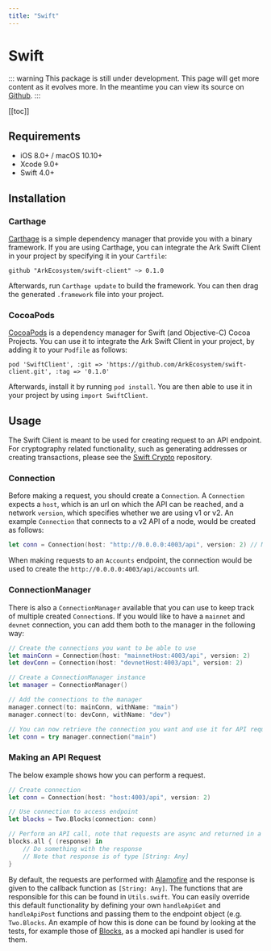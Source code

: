 ```yaml
---
title: "Swift"
---
```


# Swift

::: warning
This package is still under development. This page will get more content as it evolves more. In the meantime you can view its source on [Github](https://github.com/ArkEcosystem/swift-client/).
:::

[[toc]]

## Requirements

* iOS 8.0+ / macOS 10.10+
* Xcode 9.0+
* Swift 4.0+

## Installation

### Carthage

[Carthage](https://github.com/Carthage/Carthage) is a simple dependency manager that provide you with a binary framework.
If you are using Carthage, you can integrate the Ark Swift Client in your project by specifying it in your `Cartfile`:

```
github "ArkEcosystem/swift-client" ~> 0.1.0
``` 

Afterwards, run `Carthage update` to build the framework.
You can then drag the generated `.framework` file into your project.

### CocoaPods

[CocoaPods](https://cocoapods.org) is a dependency manager for Swift (and Objective-C) Cocoa Projects.
You can use it to integrate the Ark Swift Client in your project, by adding it to your `Podfile` as follows:

```
pod 'SwiftClient', :git => 'https://github.com/ArkEcosystem/swift-client.git', :tag => '0.1.0'
```

Afterwards, install it by running `pod install`.
You are then able to use it in your project by using `import SwiftClient`.

## Usage

The Swift Client is meant to be used for creating request to an API endpoint.
For cryptography related functionality, such as generating addresses or creating transactions, please see the [Swift Crypto](https://github.com/ArkEcosystem/swift-crypto) repository.

### Connection

Before making a request, you should create a `Connection`.
A `Connection` expects a `host`, which is an url on which the API can be reached, and a network `version`, which specifies whether we are using v1 or v2.
An example `Connection` that connects to a v2 API of a node, would be created as follows:

```swift
let conn = Connection(host: "http://0.0.0.0:4003/api", version: 2) // Mind the '/api' after the url
```

When making requests to an `Accounts` endpoint, the connection would be used to create the `http://0.0.0.0:4003/api/accounts` url.

### ConnectionManager

There is also a `ConnectionManager` available that you can use to keep track of multiple created `Connection`s.
If you would like to have a `mainnet` and `devnet` connection, you can add them both to the manager in the following way:

```swift
// Create the connections you want to be able to use
let mainConn = Connection(host: "mainnetHost:4003/api", version: 2)
let devConn = Connection(host: "devnetHost:4003/api", version: 2)

// Create a ConnectionManager instance
let manager = ConnectionManager()

// Add the connections to the manager
manager.connect(to: mainConn, withName: "main")
manager.connect(to: devConn, withName: "dev")

// You can now retrieve the connection you want and use it for API requests
let conn = try manager.connection("main")
```

### Making an API Request

The below example shows how you can perform a request.

```swift
// Create connection
let conn = Connection(host: "host:4003/api", version: 2)

// Use connection to access endpoint
let blocks = Two.Blocks(connection: conn)

// Perform an API call, note that requests are async and returned in a closure
blocks.all { (response) in
    // Do something with the response
    // Note that response is of type [String: Any]
}
```

By default, the requests are performed with [Alamofire](https://github.com/Alamofire/Alamofire) and the response is given to the callback function as `[String: Any]`.
The functions that are responsible for this can be found in `Utils.swift`.
You can easily override this default functionality by defining your own `handleApiGet` and `handleApiPost` functions and passing them to the endpoint object (e.g. `Two.Blocks`.
An example of how this is done can be found by looking at the tests, for example those of [Blocks](https://github.com/ArkEcosystem/swift-client/blob/master/Client/ClientTests/Api/Two/BlocksTwoTest.swift), as a mocked api handler is used for them.

